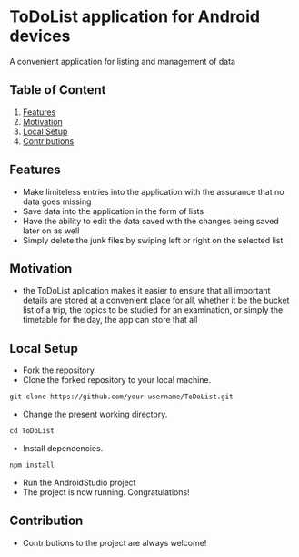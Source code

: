 # ToDoList application for Android devices
A convenient application for listing and management of data 

## Table of Content 
1. [Features](#features-)
2. [Motivation](#motivation-behind-the-project-)
3. [Local Setup](#local-setup-)
4. [Contributions](#contributions-)

## Features 
- Make limiteless entries into the application with the assurance that no data goes missing 
- Save data into the application in the form of lists
- Have the ability to edit the data saved with the changes being saved later on as well
- Simply delete the junk files by swiping left or right on the selected list

## Motivation
- the ToDoList aplication makes it easier to ensure that all important details are stored at a convenient place for all, whether it be the bucket list of a trip, the topics to be studied for an examination, or simply the timetable for the day, the app can store that all

## Local Setup
-  Fork the repository.
- Clone the forked repository to your local machine.
```markdown
git clone https://github.com/your-username/ToDoList.git
```
- Change the present working directory.
```markdown
cd ToDoList
```
- Install dependencies.
```markdown
npm install
```
- Run the AndroidStudio project
- The project is now running. Congratulations!

## Contribution 
- Contributions to the project are always welcome!

  

